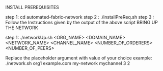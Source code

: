 INSTALL PREREQUISITES

step 1: cd automated-fabric-network
step 2 : ./installPreReq.sh
step 3 : Follow the Instructions given by the output of the above script
BRING UP THE NETWORK

 step 1: ./networkUp.sh <ORG_NAME> <DOMAIN_NAME> <NETWORK_NAME> <CHANNEL_NAME> <NUMBER_OF_ORDERERS> <NUMBER_OF_PEERS>

 Replace the placeholder argument with value of your choice
 example: ./network.sh org1 example.com my-network mychannel 3 2
